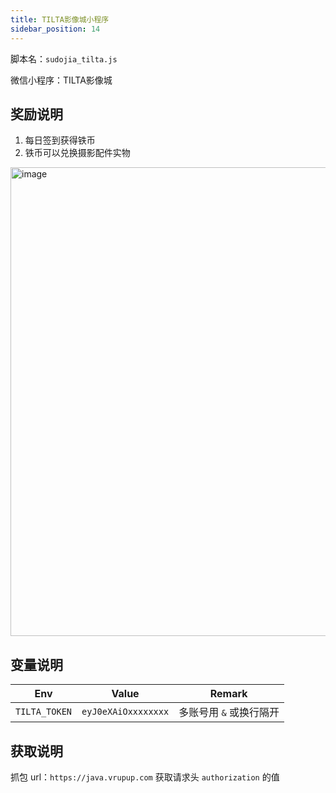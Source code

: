 ```yaml
---
title: TILTA影像城小程序
sidebar_position: 14
---
```


脚本名：`sudojia_tilta.js`

微信小程序：TILTA影像城

## 奖励说明

1. 每日签到获得铁币
2. 铁币可以兑换摄影配件实物

<img src="https://pic.rmb.bdstatic.com/bjh/240801/d43d9aff0cdba8123ff4c00c62a865041300.png" alt="image" height="750"/>

## 变量说明

|      Env      |        Value        |         Remark          |
| :-----------: | :-----------------: | :---------------------: |
| `TILTA_TOKEN` | `eyJ0eXAiOxxxxxxxx` | 多账号用 `&` 或换行隔开 |

## 获取说明

抓包 url：`https://java.vrupup.com` 获取请求头 `authorization` 的值